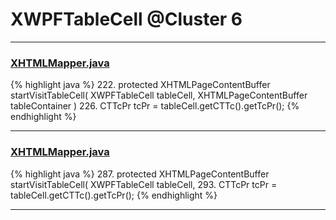 # XWPFTableCell @Cluster 6

***

### [XHTMLMapper.java](https://searchcode.com/codesearch/view/12208722/)
{% highlight java %}
222. protected XHTMLPageContentBuffer startVisitTableCell( XWPFTableCell tableCell, XHTMLPageContentBuffer tableContainer )
226.     CTTcPr tcPr = tableCell.getCTTc().getTcPr();
{% endhighlight %}

***

### [XHTMLMapper.java](https://searchcode.com/codesearch/view/96673266/)
{% highlight java %}
287. protected XHTMLPageContentBuffer startVisitTableCell( XWPFTableCell tableCell,
293.     CTTcPr tcPr = tableCell.getCTTc().getTcPr();
{% endhighlight %}

***

